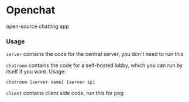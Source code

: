 # Openchat

open-source chatting app

### Usage

`server` contains the code for the central server, you don't need to run this

`chatroom` contains the code for a self-hosted lobby, which you can run by itself if you want. Usage:

    chatroom [server name] [server ip]

`client` contains client side code, run this for pog
